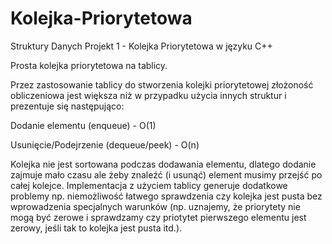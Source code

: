 # Kolejka-Priorytetowa
Struktury Danych Projekt 1 - Kolejka Priorytetowa w języku C++

Prosta kolejka priorytetowa na tablicy.


Przez zastosowanie tablicy do stworzenia kolejki priorytetowej złożoność obliczeniowa jest większa niż w przypadku użycia innych struktur i prezentuje się następująco:

Dodanie elementu (enqueue) - O(1)

Usunięcie/Podejrzenie (dequeue/peek) - O(n)


Kolejka nie jest sortowana podczas dodawania elementu, dlatego dodanie zajmuje mało czasu ale żeby znaleźć (i usunąć) element musimy przejść po całej kolejce.
Implementacja z użyciem tablicy generuje dodatkowe problemy np. niemożliwość łatwego sprawdzenia czy kolejka jest pusta bez wprowadzenia specjalnych warunków (np. uznajemy, że priorytety nie mogą być zerowe i sprawdzamy czy priotytet pierwszego elementu jest zerowy, jeśli tak to kolejka jest pusta itd.).
